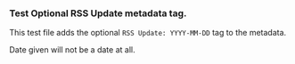 ### Test Optional RSS Update metadata tag.

This test file adds the optional `RSS Update: YYYY-MM-DD` tag to the metadata.

Date given will not be a date at all.


<!---
Publish: yes
Categories: Planning, Reliability
Topics: Testing, Debugging, Design
Tags: training, webinar,
Level: 2
Prerequisites: defaults
Aggregate: subresource
RSS Update: not_a_date
--->
